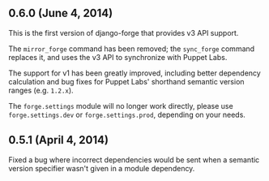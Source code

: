## 0.6.0 (June 4, 2014)

This is the first version of django-forge that provides v3 API support.

The `mirror_forge` command has been removed; the `sync_forge` command
replaces it, and uses the v3 API to synchronize with Puppet Labs.

The support for v1 has been greatly improved, including better dependency
calculation and bug fixes for Puppet Labs' shorthand semantic version
ranges (e.g. `1.2.x`).

The `forge.settings` module will no longer work directly, please use
`forge.settings.dev` or `forge.settings.prod`, depending on your needs.

## 0.5.1 (April 4, 2014)

Fixed a bug where incorrect dependencies would be sent when a semantic
version specifier wasn't given in a module dependency.
